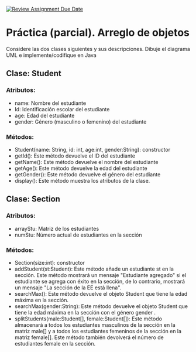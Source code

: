 [![Review Assignment Due Date](https://classroom.github.com/assets/deadline-readme-button-22041afd0340ce965d47ae6ef1cefeee28c7c493a6346c4f15d667ab976d596c.svg)](https://classroom.github.com/a/k4oLAzaP)
# Práctica (parcial). Arreglo de objetos

Considere las dos clases siguientes y sus descripciones. Dibuje el diagrama UML e implemente/codifique en Java

## Clase: Student
### Atributos: 
* name: Nombre del estudiante
* Id: Identificación escolar del estudiante
* age: Edad del estudiante
* gender: Género (masculino o femenino) del estudiante 

### Métodos: 
* Student(name: String, id: int, age:int, gender:String): constructor 
* getId(): Este método devuelve el ID del estudiante 
* getName(): Este método devuelve el nombre del estudiante 
* getAge(): Este método devuelve la edad del estudiante 
* getGender(): Este método devuelve el género del estudiante 
* display(): Este método muestra los atributos de la clase. 

## Clase: Section 
### Atributos: 
* arrayStu: Matriz de los estudiantes
* numStu: Número actual de estudiantes en la sección 

### Métodos: 
* Section(size:int): constructor
* addStudent(st:Student): Este método añade un estudiante st en la sección. Este método mostrará un mensaje "Estudiante agregado" si el estudiante se agrega con éxito en la sección, de lo contrario, mostrará un mensaje "La sección de la EE está llena".
* searchMax(): Este método devuelve el objeto Student que tiene la edad máxima en la sección.
* searchMax(gender:String): Este método devuelve el objeto Student que tiene la edad máxima en la sección con el género gender .
* splitStudents(male:Student[], female:Student[]): Este método almacenará a todos los estudiantes masculinos de la sección en la matriz male[] y a todos los estudiantes femeninos de la sección en la matriz female[]. Este método también devolverá el número de estudiantes female en la sección. 

